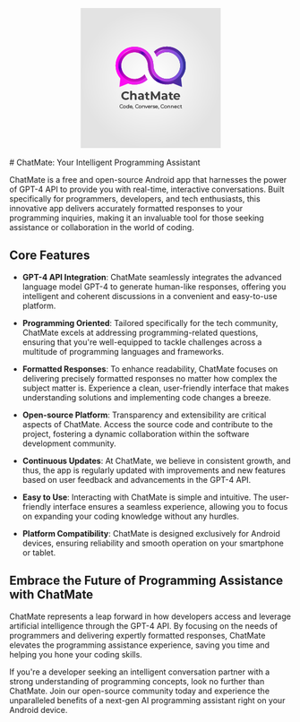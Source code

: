 <p align="center">
  <img src="images/logo.png" alt="Logo">
</p>
# ChatMate: Your Intelligent Programming Assistant

ChatMate is a free and open-source Android app that harnesses the power of GPT-4 API to provide you with real-time, interactive conversations. Built specifically for programmers, developers, and tech enthusiasts, this innovative app delivers accurately formatted responses to your programming inquiries, making it an invaluable tool for those seeking assistance or collaboration in the world of coding.

## Core Features

- **GPT-4 API Integration**: ChatMate seamlessly integrates the advanced language model GPT-4 to generate human-like responses, offering you intelligent and coherent discussions in a convenient and easy-to-use platform.

- **Programming Oriented**: Tailored specifically for the tech community, ChatMate excels at addressing programming-related questions, ensuring that you're well-equipped to tackle challenges across a multitude of programming languages and frameworks.

- **Formatted Responses**: To enhance readability, ChatMate focuses on delivering precisely formatted responses no matter how complex the subject matter is. Experience a clean, user-friendly interface that makes understanding solutions and implementing code changes a breeze.

- **Open-source Platform**: Transparency and extensibility are critical aspects of ChatMate. Access the source code and contribute to the project, fostering a dynamic collaboration within the software development community.

- **Continuous Updates**: At ChatMate, we believe in consistent growth, and thus, the app is regularly updated with improvements and new features based on user feedback and advancements in the GPT-4 API.

- **Easy to Use**: Interacting with ChatMate is simple and intuitive. The user-friendly interface ensures a seamless experience, allowing you to focus on expanding your coding knowledge without any hurdles.

- **Platform Compatibility**: ChatMate is designed exclusively for Android devices, ensuring reliability and smooth operation on your smartphone or tablet.

## Embrace the Future of Programming Assistance with ChatMate

ChatMate represents a leap forward in how developers access and leverage artificial intelligence through the GPT-4 API. By focusing on the needs of programmers and delivering expertly formatted responses, ChatMate elevates the programming assistance experience, saving you time and helping you hone your coding skills.

If you're a developer seeking an intelligent conversation partner with a strong understanding of programming concepts, look no further than ChatMate. Join our open-source community today and experience the unparalleled benefits of a next-gen AI programming assistant right on your Android device.
